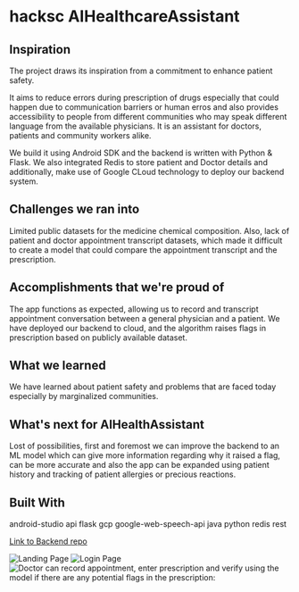 # hacksc AIHealthcareAssistant
## Inspiration
The project draws its inspiration from a commitment to enhance patient safety.

It aims to reduce errors during prescription of drugs especially that could happen due to communication barriers or human erros and also provides accessibility to people from different communities who may speak different language from the available physicians. It is an assistant for doctors, patients and community workers alike.

We build it using Android SDK and the backend is written with Python & Flask. We also integrated Redis to store patient and Doctor details and additionally, make use of Google CLoud technology to deploy our backend system.

## Challenges we ran into
Limited public datasets for the medicine chemical composition. Also, lack of patient and doctor appointment transcript datasets, which made it difficult to create a model that could compare the appointment transcript and the prescription.

## Accomplishments that we're proud of
The app functions as expected, allowing us to record and transcript appointment conversation between a general physician and a patient. We have deployed our backend to cloud, and the algorithm raises flags in prescription based on publicly available dataset.

## What we learned
We have learned about patient safety and problems that are faced today especially by marginalized communities.

## What's next for AIHealthAssistant
Lost of possibilities, first and foremost we can improve the backend to an ML model which can give more information regarding why it raised a flag, can be more accurate and also the app can be expanded using patient history and tracking of patient allergies or precious reactions.

## Built With
android-studio
api
flask
gcp
google-web-speech-api
java
python
redis
rest

[Link to Backend repo](https://github.com/Adishar93/PrescriptionValidator)

![Landing Page](https://github.com/Adishar93/AIHealthcareAsistant/assets/39119745/93a71950-50fa-451e-acd6-e34cfed14c81)
![Login Page](https://github.com/Adishar93/AIHealthcareAsistant/assets/39119745/686a8de4-26b4-48a4-8fc9-1fe96010b425)
![Doctor can record appointment, enter prescription and verify using the model if there are any potential flags in the prescription:](https://github.com/Adishar93/AIHealthcareAsistant/assets/39119745/1d81bd9d-9066-435a-866a-a625fb970668)



